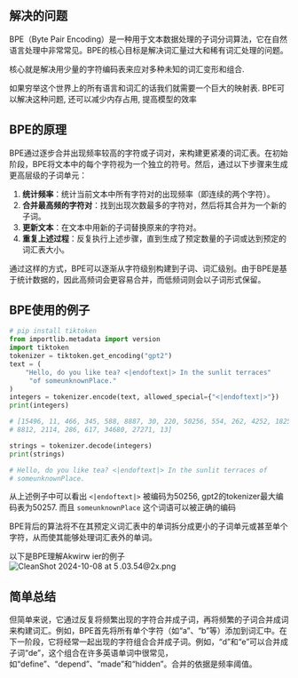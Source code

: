 ## 解决的问题
BPE（Byte Pair Encoding）是一种用于文本数据处理的子词分词算法，它在自然语言处理中非常常见。BPE的核心目标是解决词汇量过大和稀有词汇处理的问题。

核心就是解决用少量的字符编码表来应对多种未知的词汇变形和组合.

如果穷举这个世界上的所有语言和词汇的话我们就需要一个巨大的映射表. BPE可以解决这种问题, 还可以减少内存占用, 提高模型的效率

## BPE的原理

BPE通过逐步合并出现频率较高的字符或子词对，来构建更紧凑的词汇表。在初始阶段，BPE将文本中的每个字符视为一个独立的符号。然后，通过以下步骤来生成更高层级的子词单元：

1. **统计频率**：统计当前文本中所有字符对的出现频率（即连续的两个字符）。
2. **合并最高频的字符对**：找到出现次数最多的字符对，然后将其合并为一个新的子词。
3. **更新文本**：在文本中用新的子词替换原来的字符对。
4. **重复上述过程**：反复执行上述步骤，直到生成了预定数量的子词或达到预定的词汇表大小。

通过这样的方式，BPE可以逐渐从字符级别构建到子词、词汇级别。由于BPE是基于统计数据的，因此高频词会更容易合并，而低频词则会以子词形式保留。

## BPE使用的例子

``` python
# pip install tiktoken
from importlib.metadata import version
import tiktoken
tokenizer = tiktoken.get_encoding("gpt2")
text = (
    "Hello, do you like tea? <|endoftext|> In the sunlit terraces"
     "of someunknownPlace."
)
integers = tokenizer.encode(text, allowed_special={"<|endoftext|>"})
print(integers)

# [15496, 11, 466, 345, 588, 8887, 30, 220, 50256, 554, 262, 4252, 18250,
# 8812, 2114, 286, 617, 34680, 27271, 13]

strings = tokenizer.decode(integers)
print(strings)

# Hello, do you like tea? <|endoftext|> In the sunlit terraces of
# someunknownPlace.
```

从上述例子中可以看出 `<|endoftext|>` 被编码为50256, gpt2的tokenizer最大编码表为50257.
而且 `someunknownPlace` 这个词语可以被正确的编码

BPE背后的算法将不在其预定义词汇表中的单词拆分成更小的子词单元或甚至单个字符，从而使其能够处理词汇表外的单词。

以下是BPE理解Akwirw ier的例子
![CleanShot 2024-10-08 at 5 .03.54@2x.png](https://picbed.fjhdream.cn/202410081704066.png)

## 简单总结

但简单来说，它通过反复将频繁出现的字符合并成子词，再将频繁的子词合并成词来构建词汇。例如，BPE首先将所有单个字符（如“a”、“b”等）添加到词汇中。在下一阶段，它将经常一起出现的字符组合合并成子词。例如，“d”和“e”可以合并成子词“de”，这个组合在许多英语单词中很常见，如“define”、“depend”、“made”和“hidden”。合并的依据是频率阈值。